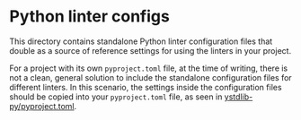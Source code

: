 # Python linter configs

This directory contains standalone Python linter configuration files that double as a source of
reference settings for using the linters in your project.

For a project with its own `pyproject.toml` file, at the time of writing, there is not a clean,
general solution to include the standalone configuration files for different linters. In this
scenario, the settings inside the configuration files should be copied into your `pyproject.toml`
file, as seen in [ystdlib-py/pyproject.toml](../../ystdlib-py/pyproject.toml).
